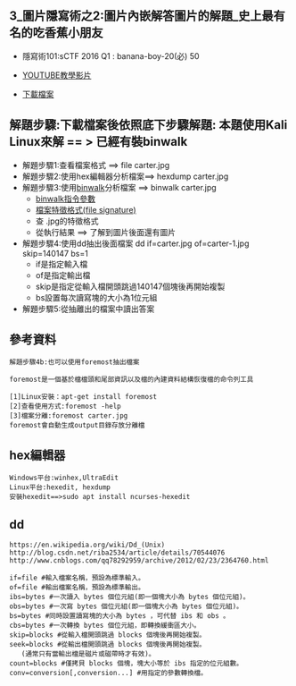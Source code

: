 ## 3_圖片隱寫術之2:圖片內嵌解答圖片的解題_史上最有名的吃香蕉小朋友
- 隱寫術101:sCTF 2016 Q1 : banana-boy-20(必) 50
- [YOUTUBE教學影片](https://youtu.be/pMcqm7w46pE)

- [下載檔案](https://raw.githubusercontent.com/MyFirstSecurity2020/backup/main/steg/steg101/carter.jpg)


## 解題步驟:下載檔案後依照底下步驟解題: 本題使用Kali Linux來解 == > 已經有裝binwalk
- 解題步驟1:查看檔案格式 ==> file carter.jpg
- 解題步驟2:使用hex編輯器分析檔案==> hexdump carter.jpg
- 解題步驟3:使用[binwalk](https://github.com/devttys0/binwalk)分析檔案 ==> binwalk carter.jpg
  - [binwalk指令參數](https://github.com/MyFirstSecurity2020/SecurityFoscusOnline2023/blob/main/A2_Linux%E8%B3%87%E5%AE%89%E6%8A%80%E8%A1%93%E5%85%A5%E9%96%80/2.%E9%9A%B1%E5%AF%AB%E8%A1%93%E5%85%A5%E9%96%80/binwalk%E6%8C%87%E4%BB%A4%E5%8F%83%E6%95%B8.md)
  - [檔案特徵格式(file signature)](https://en.wikipedia.org/wiki/List_of_file_signatures)
  - 查 .jpg的特徵格式
  - 從執行結果 ==> 了解到圖片後面還有圖片
- 解題步驟4:使用dd抽出後面檔案  dd if=carter.jpg of=carter-1.jpg skip=140147 bs=1
  - if是指定輸入檔
  - of是指定輸出檔
  - skip是指定從輸入檔開頭跳過140147個塊後再開始複製
  - bs設置每次讀寫塊的大小為1位元組
- 解題步驟5:從抽離出的檔案中讀出答案


## 參考資料
```
解題步驟4b:也可以使用foremost抽出檔案

foremost是一個基於檔檔頭和尾部資訊以及檔的內建資料結構恢復檔的命令列工具

[1]Linux安裝：apt-get install foremost
[2]查看使用方式:foremost -help
[3]檔案分離:foremost carter.jpg
foremost會自動生成output目錄存放分離檔
```


## hex編輯器
```
Windows平台:winhex,UltraEdit
Linux平台:hexedit, hexdump
安裝hexedit==>sudo apt install ncurses-hexedit
```

## dd
```
https://en.wikipedia.org/wiki/Dd_(Unix)
http://blog.csdn.net/riba2534/article/details/70544076
http://www.cnblogs.com/qq78292959/archive/2012/02/23/2364760.html
```
```
if=file #輸入檔案名稱，預設為標準輸入。 
of=file #輸出檔案名稱，預設為標準輸出。 
ibs=bytes #一次讀入 bytes 個位元組(即一個塊大小為 bytes 個位元組)。 
obs=bytes #一次寫 bytes 個位元組(即一個塊大小為 bytes 個位元組)。 
bs=bytes #同時設置讀寫塊的大小為 bytes ，可代替 ibs 和 obs 。 
cbs=bytes #一次轉換 bytes 個位元組，即轉換緩衝區大小。 
skip=blocks #從輸入檔開頭跳過 blocks 個塊後再開始複製。 
seek=blocks #從輸出檔開頭跳過 blocks 個塊後再開始複製。
   (通常只有當輸出檔是磁片或磁帶時才有效)。 
count=blocks #僅拷貝 blocks 個塊，塊大小等於 ibs 指定的位元組數。 
conv=conversion[,conversion...] #用指定的參數轉換檔。
```
